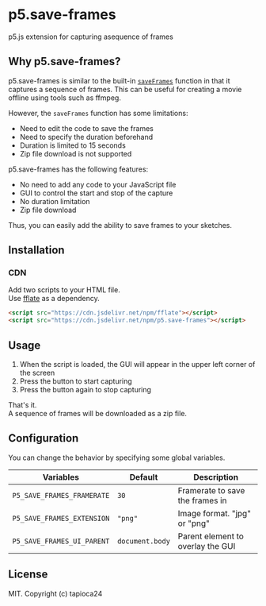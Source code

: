 # p5.save-frames

p5.js extension for capturing asequence of frames

## Why p5.save-frames?

p5.save-frames is similar to the built-in [`saveFrames`](https://p5js.org/reference/#/p5/saveFrames) function in that it captures a sequence of frames.
This can be useful for creating a movie offline using tools such as ffmpeg.

However, the `saveFrames` function has some limitations:

- Need to edit the code to save the frames
- Need to specify the duration beforehand
- Duration is limited to 15 seconds
- Zip file download is not supported

p5.save-frames has the following features:

- No need to add any code to your JavaScript file
- GUI to control the start and stop of the capture
- No duration limitation
- Zip file download

Thus, you can easily add the ability to save frames to your sketches.

## Installation

### CDN

Add two scripts to your HTML file.  
Use [fflate](https://www.npmjs.com/package/fflate) as a dependency.

```html
<script src="https://cdn.jsdelivr.net/npm/fflate"></script>
<script src="https://cdn.jsdelivr.net/npm/p5.save-frames"></script>
```

## Usage

1. When the script is loaded, the GUI will appear in the upper left corner of the screen
2. Press the button to start capturing
3. Press the button again to stop capturing

That's it.  
A sequence of frames will be downloaded as a zip file.

## Configuration

You can change the behavior by specifying some global variables.

| Variables                  | Default         | Description                       |
| -------------------------- | --------------- | --------------------------------- |
| `P5_SAVE_FRAMES_FRAMERATE` | `30`            | Framerate to save the frames in   |
| `P5_SAVE_FRAMES_EXTENSION` | `"png"`         | Image format. "jpg" or "png"      |
| `P5_SAVE_FRAMES_UI_PARENT` | `document.body` | Parent element to overlay the GUI |

## License

MIT. Copyright (c) tapioca24
